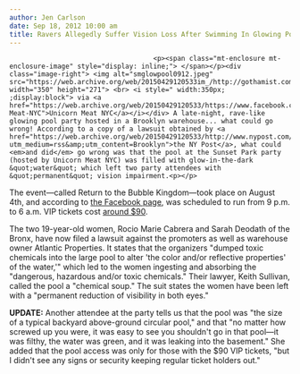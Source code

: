 ```yaml
---
author: Jen Carlson
date: Sep 18, 2012 10:00 am
title: Ravers Allegedly Suffer Vision Loss After Swimming In Glowing Pool At Brooklyn Warehouse Party
---
```


	
										<p><span class="mt-enclosure mt-enclosure-image" style="display: inline;"> </span></p><div class="image-right"> <img alt="smglowpool0912.jpeg" src="https://web.archive.org/web/20150429120533im_/http://gothamist.com/attachments/arts_jen/smglowpool0912.jpeg" width="350" height="271"> <br> <i style=" width:350px; ;display:block"> via <a href="https://web.archive.org/web/20150429120533/https://www.facebook.com/pages/Unicorn-Meat-NYC">Unicorn Meat NYC</a></i></div> A late-night, rave-like glowing pool party hosted in a Brooklyn warehouse... what could go wrong! According to a copy of a lawsuit obtained by <a href="https://web.archive.org/web/20150429120533/http://www.nypost.com/p/news/local/brooklyn/glowing_water_poison_pool_suit_zHVutYGEXayhBy7rkjOyjK?utm_medium=rss&amp;utm_content=Brooklyn">the NY Post</a>, what could <em>and did</em> go wrong was that the pool at the Sunset Park party (hosted by Unicorn Meat NYC) was filled with glow-in-the-dark &quot;water&quot; which left two party attendees with &quot;permanent&quot; vision impairment.<p></p>

<p>The event&#x2014;called Return to the Bubble Kingdom&#x2014;took place on August 4th, and according to <a href="https://web.archive.org/web/20150429120533/https://www.facebook.com/events/491002804247355/">the Facebook page</a>, was scheduled to run from 9 p.m. to 6 a.m. VIP tickets cost <a href="https://web.archive.org/web/20150429120533/http://fla.vor.us/1129495-Return-to-the-Bubble-Kingdom-tickets/Return-to-the-Bubble-Kingdom-Brooklyn-The-Bubble-Factory-August-04-2012.html">around $90</a>.</p>

<p>The two 19-year-old women, Rocio Marie Cabrera and Sarah Deodath of the Bronx, have now filed a lawsuit against the promoters as well as warehouse owner Atlantic Properties. It states that the organizers &quot;dumped toxic chemicals into the large pool to alter &apos;the color and/or reflective properties&apos; of the water,&apos;&quot; which led to the women ingesting and absorbing the &quot;dangerous, hazardous and/or toxic chemicals.&quot; Their lawyer, Keith Sullivan, called the pool a &quot;chemical soup.&quot; The suit states the women have been left with a &quot;permanent reduction of visibility in both eyes.&quot; </p>

<p><strong>UPDATE:</strong> Another attendee at the party tells us that the pool was &quot;the size of a typical backyard above-ground circular pool,&quot; and that &quot;no matter how screwed up you were, it was easy to see you shouldn&apos;t go in that pool&#x2014;it was filthy, the water was green, and it was leaking into the basement.&quot; She added that the pool access was only for those with the $90 VIP tickets, &quot;but I didn&apos;t see any signs or security keeping regular ticket holders out.&quot;</p>					
										
									
				